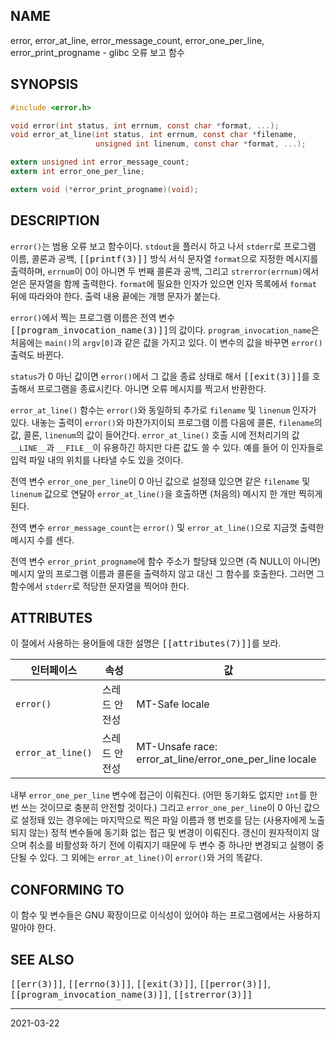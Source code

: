 ## NAME

error, error_at_line, error_message_count, error_one_per_line, error_print_progname - glibc 오류 보고 함수

## SYNOPSIS

```c
#include <error.h>

void error(int status, int errnum, const char *format, ...);
void error_at_line(int status, int errnum, const char *filename,
                   unsigned int linenum, const char *format, ...);

extern unsigned int error_message_count;
extern int error_one_per_line;

extern void (*error_print_progname)(void);
```

## DESCRIPTION

`error()`는 범용 오류 보고 함수이다. `stdout`을 플러시 하고 나서 `stderr`로 프로그램 이름, 콜론과 공백, <tt>[[printf(3)]]</tt> 방식 서식 문자열 `format`으로 지정한 메시지를 출력하며, `errnum`이 0이 아니면 두 번째 콜론과 공백, 그리고 `strerror(errnum)`에서 얻은 문자열을 함께 출력한다. `format`에 필요한 인자가 있으면 인자 목록에서 `format` 뒤에 따라와야 한다. 출력 내용 끝에는 개행 문자가 붙는다.

`error()`에서 찍는 프로그램 이름은 전역 변수 <tt>[[program_invocation_name(3)]]</tt>의 값이다. `program_invocation_name`은 처음에는 `main()`의 `argv[0]`과 같은 값을 가지고 있다. 이 변수의 값을 바꾸면 `error()` 출력도 바뀐다.

`status`가 0 아닌 값이면 `error()`에서 그 값을 종료 상태로 해서 <tt>[[exit(3)]]</tt>를 호출해서 프로그램을 종료시킨다. 아니면 오류 메시지를 찍고서 반환한다.

`error_at_line()` 함수는 `error()`와 동일하되 추가로 `filename` 및 `linenum` 인자가 있다. 내놓는 출력이 `error()`와 마찬가지이되 프로그램 이름 다음에 콜론, `filename`의 값, 콜론, `linenum`의 값이 들어간다. `error_at_line()` 호출 시에 전처리기의 값 `__LINE__`과 `__FILE__`이 유용하긴 하지만 다른 값도 쓸 수 있다. 예를 들어 이 인자들로 입력 파일 내의 위치를 나타낼 수도 있을 것이다.

전역 변수 `error_one_per_line`이 0 아닌 값으로 설정돼 있으면 같은 `filename` 및 `linenum` 값으로 연달아 `error_at_line()`을 호출하면 (처음의) 메시지 한 개만 찍히게 된다.

전역 변수 `error_message_count`는 `error()` 및 `error_at_line()`으로 지금껏 출력한 메시지 수를 센다.

전역 변수 `error_print_progname`에 함수 주소가 할당돼 있으면 (즉 NULL이 아니면) 메시지 앞의 프로그램 이름과 콜론을 출력하지 않고 대신 그 함수를 호출한다. 그러면 그 함수에서 `stderr`로 적당한 문자열을 찍어야 한다.

## ATTRIBUTES

이 절에서 사용하는 용어들에 대한 설명은 <tt>[[attributes(7)]]</tt>를 보라.

| 인터페이스 | 속성 | 값 |
| --- | --- | --- |
| `error()` | 스레드 안전성 | MT-Safe locale |
| `error_at_line()` | 스레드 안전성 | MT-Unsafe race: error_at_line/error_one_per_line locale |

내부 `error_one_per_line` 변수에 접근이 이뤄진다. (어떤 동기화도 없지만 `int`를 한 번 쓰는 것이므로 충분히 안전할 것이다.) 그리고 `error_one_per_line`이 0 아닌 값으로 설정돼 있는 경우에는 마지막으로 찍은 파일 이름과 행 번호를 담는 (사용자에게 노출되지 않는) 정적 변수들에 동기화 없는 접근 및 변경이 이뤄진다. 갱신이 원자적이지 않으며 취소를 비활성화 하기 전에 이뤄지기 때문에 두 변수 중 하나만 변경되고 실행이 중단될 수 있다. 그 외에는 `error_at_line()`이 `error()`와 거의 똑같다.

## CONFORMING TO

이 함수 및 변수들은 GNU 확장이므로 이식성이 있어야 하는 프로그램에서는 사용하지 말아야 한다.

## SEE ALSO

<tt>[[err(3)]]</tt>, <tt>[[errno(3)]]</tt>, <tt>[[exit(3)]]</tt>, <tt>[[perror(3)]]</tt>, <tt>[[program_invocation_name(3)]]</tt>, <tt>[[strerror(3)]]</tt>

----

2021-03-22

